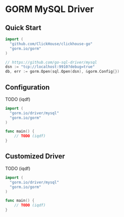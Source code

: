 # GORM MySQL Driver

## Quick Start

```go
import (
  "github.com/ClickHouse/clickhouse-go"
  "gorm.io/gorm"
)

// https://github.com/go-sql-driver/mysql
dsn := "tcp://localhost:9910?debug=true"
db, err := gorm.Open(sql.Open(dsn), &gorm.Config{})
```


## Configuration

TODO (iqdf)

```go
import (
  "gorm.io/driver/mysql"
  "gorm.io/gorm"
)

func main() {
    // TODO (iqdf)
}
```

## Customized Driver

TODO (iqdf)

```go
import (
  "gorm.io/driver/mysql"
  "gorm.io/gorm"
)

func main() {
    // TODO (iqdf)
}
```
